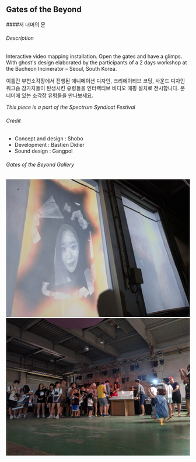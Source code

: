 ## Gates of the Beyond
####저 너머의 문

###### Description

Interactive video mapping installation. Open the gates and have a glimps.
With ghost's design elaborated by the participants of a 2 days workshop at the Bucheon Incinerator – Seoul, South Korea.

이틀간 부천소각장에서 진행된 애니메이션 디자인, 크리에이티브 코딩, 사운드 디자인 워크숍 참가자들이 탄생시킨 유령들을 인터랙티브 비디오 매핑 설치로 전시합니다.
문 너머에 있는 소각장 유령들을 만나보세요.

*This piece is a part of the Spectrum Syndicat Festival*

###### Credit

- Concept and design : Shobo
- Development : Bastien Didier
- Sound design : Gangpol

###### Gates of the  Beyond Gallery

![Gates of the Beyond](readme-assets/gates_of_the_beyond.jpg)
![Gates of the Beyond](readme-assets/gates_trigger.jpg)